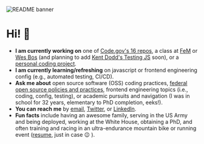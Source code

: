 ![README banner](https://github.com/jcastle/jcastle/blob/master/banner2.png)

# Hi! 👋

- **I am currently working on** one of [Code.gov's 16 repos](https://github.com/GSA/code-gov), a class at [FeM](https://frontendmasters.com/) or [Wes Bos](https://wesbos.com/) (and planning to add [Kent Dodd's Testing JS](https://testingjavascript.com/) soon), or a [personal coding project](https://github.com/jcastle/365DaysOfCode).  
- **I am currently learning/refreshing** on javascript or frontend engineering config (e.g., automated testing, CI/CD).  
- **Ask me about** open source software (OSS) coding practices, [federal open source policies and practices](https://github.com/jcastle/dissertation_publishingOSS), frontend engineering topics (i.e., coding, config, testing), or academic pursuits and navigation (I was in school for 32 years, elementary to PhD completion, eeks!).  
- **You can reach me** by [email](josephrcastle@gmail.com), [Twitter](https://twitter.com/jrcastle_vt), or [LinkedIn](https://www.linkedin.com/in/jrcastle/).  
- **Fun facts** include having an awesome family, serving in the US Army and being deployed, working at the White House, obtaining a PhD, and often training and racing in an ultra-endurance mountain bike or running event ([resume](https://github.com/jcastle/dissertation_publishingOSS/blob/master/Resume.pdf), just in case 😉 ).
